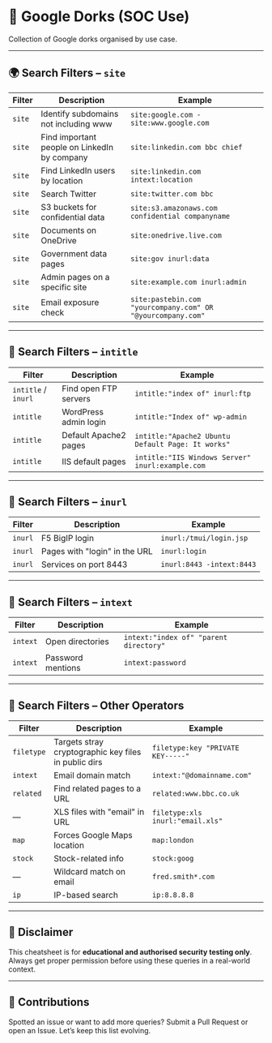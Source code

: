 # 📄 Google Dorks (SOC Use)
Collection of Google dorks organised by use case.

---

## 🌍 Search Filters – `site`

| Filter | Description | Example |
|--------|-------------|---------|
| `site` | Identify subdomains not including www | `site:google.com -site:www.google.com` |
| `site` | Find important people on LinkedIn by company | `site:linkedin.com bbc chief` |
| `site` | Find LinkedIn users by location | `site:linkedin.com intext:location` |
| `site` | Search Twitter | `site:twitter.com bbc` |
| `site` | S3 buckets for confidential data | `site:s3.amazonaws.com confidential companyname` |
| `site` | Documents on OneDrive | `site:onedrive.live.com` |
| `site` | Government data pages | `site:gov inurl:data` |
| `site` | Admin pages on a specific site | `site:example.com inurl:admin` |
| `site` | Email exposure check | `site:pastebin.com "yourcompany.com" OR "@yourcompany.com"` |

---

## 📄 Search Filters – `intitle`

| Filter | Description | Example |
|--------|-------------|---------|
| `intitle` / `inurl` | Find open FTP servers | `intitle:"index of" inurl:ftp` |
| `intitle` | WordPress admin login | `intitle:"Index of" wp-admin` |
| `intitle` | Default Apache2 pages | `intitle:"Apache2 Ubuntu Default Page: It works"` |
| `intitle` | IIS default pages | `intitle:"IIS Windows Server" inurl:example.com` |

---

## 🔗 Search Filters – `inurl`

| Filter | Description | Example |
|--------|-------------|---------|
| `inurl` | F5 BigIP login | `inurl:/tmui/login.jsp` |
| `inurl` | Pages with "login" in the URL | `inurl:login` |
| `inurl` | Services on port 8443 | `inurl:8443 -intext:8443` |

---

## 🧾 Search Filters – `intext`

| Filter | Description | Example |
|--------|-------------|---------|
| `intext` | Open directories | `intext:"index of" "parent directory"` |
| `intext` | Password mentions | `intext:password` |

---

## 🧰 Search Filters – Other Operators

| Filter | Description | Example |
|--------|-------------|---------|
| `filetype` | Targets stray cryptographic key files in public dirs | `filetype:key "PRIVATE KEY-----"` |
| `intext` | Email domain match | `intext:"@domainname.com"` |
| `related` | Find related pages to a URL | `related:www.bbc.co.uk` |
| — | XLS files with "email" in URL | `filetype:xls inurl:"email.xls"` |
| `map` | Forces Google Maps location | `map:london` |
| `stock` | Stock-related info | `stock:goog` |
| — | Wildcard match on email | `fred.smith*.com` |
| `ip` | IP-based search | `ip:8.8.8.8` |

---

## 📢 Disclaimer

This cheatsheet is for **educational and authorised security testing only**. Always get proper permission before using these queries in a real-world context.

---

## 💬 Contributions

Spotted an issue or want to add more queries? Submit a Pull Request or open an Issue. Let’s keep this list evolving.
